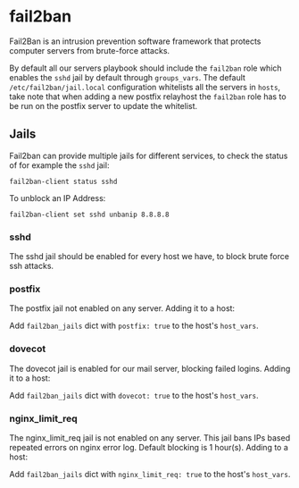 # fail2ban

Fail2Ban is an intrusion prevention software framework that protects computer servers from brute-force attacks.

By default all our servers playbook should include the `fail2ban` role which enables the `sshd` jail by default through `groups_vars`. The default `/etc/fail2ban/jail.local` configuration whitelists all the servers in `hosts`, take note that when adding a new postfix relayhost the `fail2ban` role has to be run on the postfix server to update the whitelist.

## Jails

Fail2ban can provide multiple jails for different services, to check the status of for example the `sshd` jail:

```
fail2ban-client status sshd
```

To unblock an IP Address:

```
fail2ban-client set sshd unbanip 8.8.8.8
```

### sshd

The sshd jail should be enabled for every host we have, to block brute force ssh attacks.

### postfix

The postfix jail not enabled on any server. Adding it to a host:

Add `fail2ban_jails` dict with `postfix: true` to the host's `host_vars`.

### dovecot

The dovecot jail is enabled for our mail server, blocking failed logins. Adding it to a host:

Add `fail2ban_jails` dict with `dovecot: true` to the host's `host_vars`.

### nginx_limit_req

The nginx_limit_req jail is not enabled on any server. This jail bans IPs based repeated errors on nginx error log. Default blocking is 1 hour(s). Adding to a host:

Add `fail2ban_jails` dict with `nginx_limit_req: true` to the host's `host_vars`.
